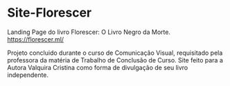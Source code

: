 # Site-Florescer
Landing Page do livro Florescer: O Livro Negro da Morte.
https://florescer.ml/

Projeto concluido durante o curso de Comunicação Visual, requisitado pela professora da matéria de Trabalho de Conclusão de Curso.
Site feito para a Autora Valquira Cristina como forma de divulgação de seu livro independente.
